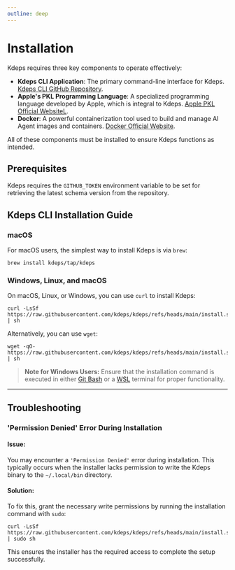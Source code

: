 ```yaml
---
outline: deep
---
```


# Installation

Kdeps requires three key components to operate effectively:

- **Kdeps CLI Application**: The primary command-line interface for Kdeps. [Kdeps CLI GitHub
  Repository](https://github.com/kdeps/kdeps).
- **Apple's PKL Programming Language**: A specialized programming language developed by Apple, which is integral to
  Kdeps. [Apple PKL Official WebsiteL](https://pkl-lang.org/index.html).
- **Docker**: A powerful containerization tool used to build and manage AI Agent images and containers. [Docker Official
  Website](https://www.docker.com).

All of these components must be installed to ensure Kdeps functions as intended.

## Prerequisites

Kdeps requires the `GITHUB_TOKEN` environment variable to be set for retrieving the latest schema version from the
repository.

## Kdeps CLI Installation Guide

### macOS
For macOS users, the simplest way to install Kdeps is via `brew`:

```shell
brew install kdeps/tap/kdeps
```

### Windows, Linux, and macOS
On macOS, Linux, or Windows, you can use `curl` to install Kdeps:

```shell
curl -LsSf https://raw.githubusercontent.com/kdeps/kdeps/refs/heads/main/install.sh | sh
```

Alternatively, you can use `wget`:

```shell
wget -qO- https://raw.githubusercontent.com/kdeps/kdeps/refs/heads/main/install.sh | sh
```

> **Note for Windows Users:**
> Ensure that the installation command is executed in either [Git Bash](https://git-scm.com/downloads/win) or a [WSL](https://learn.microsoft.com/en-us/windows/wsl/install) terminal for proper functionality.

---

## Troubleshooting

### 'Permission Denied' Error During Installation

#### **Issue:**
You may encounter a `'Permission Denied'` error during installation. This typically occurs when the installer lacks permission to write the Kdeps binary to the `~/.local/bin` directory.

#### **Solution:**
To fix this, grant the necessary write permissions by running the installation command with `sudo`:

```shell
curl -LsSf https://raw.githubusercontent.com/kdeps/kdeps/refs/heads/main/install.sh | sudo sh
```

This ensures the installer has the required access to complete the setup successfully.
